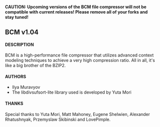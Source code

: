 #### CAUTION: Upcoming versions of the BCM file compressor will not be compatible with current releases! Please remove all of your forks and stay tuned!

## BCM v1.04

#### DESCRIPTION
BCM is a high-performance file compressor that utilizes advanced context modeling techniques to achieve a very high compression ratio. All in all, it's like a big brother of the BZIP2.

#### AUTHORS
- Ilya Muravyov
- The libdivsufsort-lite library used is developed by Yuta Mori

#### THANKS
Special thanks to Yuta Mori, Matt Mahoney, Eugene Shelwien, Alexander Rhatushnyak, Przemyslaw Skibinski and LovePimple.

